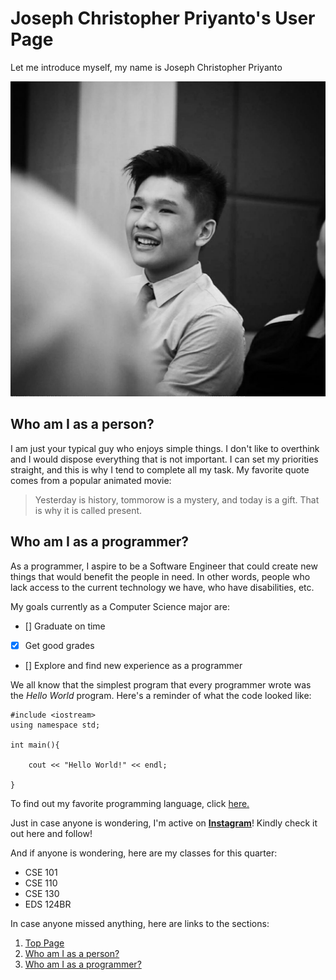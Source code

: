 # Joseph Christopher Priyanto's User Page


Let me introduce myself, my name is Joseph Christopher Priyanto

![My Self-portrait](picture.jpeg)

## Who am I as a person?

I am just your typical guy who enjoys simple things. I don't like to overthink and I would dispose everything that is not important. I can set my priorities straight, and this is why I tend to complete all my task. My favorite quote comes from a popular animated movie:

> Yesterday is history, tommorow is a mystery, and today is a gift. That is why it is called present.

## Who am I as a programmer?

As a programmer, I aspire to be a Software Engineer that could create new things that would benefit the people in need. In other words, people who lack access to the current technology we have, who have disabilities, etc.

My goals currently as a Computer Science major are:
- [] Graduate on time
- [x] Get good grades
- [] Explore and find new experience as a programmer

We all know that the simplest program that every programmer wrote was the *Hello World* program. Here's a reminder of what the code looked like:

```
#include <iostream>
using namespace std;

int main(){

    cout << "Hello World!" << endl;

}
```
To find out my favorite programming language, click [here.](README.md)

Just in case anyone is wondering, I'm active on **[Instagram](https://www.instagram.com/jcpriyanto/)**! Kindly check it out here and follow!

And if anyone is wondering, here are my classes for this quarter:
- CSE 101
- CSE 110
- CSE 130
- EDS 124BR

In case anyone missed anything, here are links to the sections:
1. [Top Page](#joseph-christopher-priyantos-user-page)
2. [Who am I as a person?](#who-am-i-as-a-person)
3. [Who am I as a programmer?](#who-am-i-as-a-programmer)
